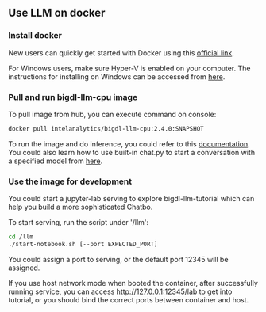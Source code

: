## Use LLM on docker

### Install docker

New users can quickly get started with Docker using this [official link](https://www.docker.com/get-started/).

For Windows users, make sure Hyper-V is enabled on your computer. The instructions for installing on Windows can be accessed from [here](https://docs.docker.com/desktop/install/windows-install/).

### Pull and run bigdl-llm-cpu image

To pull image from hub, you can execute command on console:
```bash
docker pull intelanalytics/bigdl-llm-cpu:2.4.0:SNAPSHOT
```

To run the image and do inference, you could refer to this [documentation](https://github.com/intel-analytics/BigDL/tree/main/docker/llm/inference/cpu/docker#use-the-image-for-doing-cpu-inference). You could also learn how to use built-in chat.py to start a conversation with a specified model from [here](https://github.com/intel-analytics/BigDL/tree/main/docker/llm/inference/cpu/docker#use-chatpy).

### Use the image for development

You could start a jupyter-lab serving to explore bigdl-llm-tutorial which can help you build a more sophisticated Chatbo.

To start serving,  run the script under '/llm':
```bash
cd /llm
./start-notebook.sh [--port EXPECTED_PORT]
```
You could assign a port to serving, or the default port 12345 will be assigned.

If you use host network mode when booted the container, after successfully running service, you can access http://127.0.0.1:12345/lab to get into tutorial, or you should bind the correct ports between container and host. 